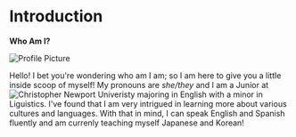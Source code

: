 # Introduction
 **Who Am I?** 


![Profile Picture](https://AdaChicas3.github.io/Ada-Chicas-CNU/images/pfp2.jpg)

Hello! I bet you're wondering who am I am; so I am here to give you a little inside scoop of myself! My pronouns are _she/they_ and I am a Junior at ![Christopher Newport Univeristy](https://https://cnu.edu) majoring in English with a minor in Liguistics. I've found that I am very intrigued in learning more about various cultures and languages. With that in mind, I can speak English and Spanish fluently and am currenly teaching myself Japanese and Korean! 
